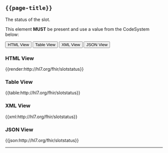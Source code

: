 ## <code>{{page-title}}</code>

The status of the slot.

This element **MUST** be present and use a value from the CodeSystem below:

<div class="tab">
 <button class="tablinks active" onclick="openTab(event, 'HTML View')">HTML View</button>
 <button class="tablinks" onclick="openTab(event, 'Table View')">Table View</button>
  <button class="tablinks" onclick="openTab(event, 'XML View')">XML View</button>
  <button class="tablinks" onclick="openTab(event, 'JSON View')">JSON View</button>
</div>

<div id="HTML View" class="tabcontent" style="display:block">
  <h3>HTML View</h3>
{{render:http://hl7.org/fhir/slotstatus}}
</div>

<div id="Table View" class="tabcontent">
  <h3>Table View</h3>
{{table:http://hl7.org/fhir/slotstatus}}
</div>

<div id="XML View" class="tabcontent">
  <h3>XML View</h3>
{{xml:http://hl7.org/fhir/slotstatus}}
</div>

<div id="JSON View" class="tabcontent">
  <h3>JSON View</h3>
{{json:http://hl7.org/fhir/slotstatus}}
</div>

---
